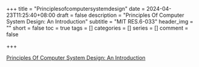 +++
title = "Principlesofcomputersystemdesign"
date = 2024-04-23T11:25:40+08:00
draft = false
description = "Principles Of Computer System Design: An Introduction"
subtitle = "MIT RES.6-033"
header_img = ""
short = false
toc = true
tags = []
categories = []
series = []
comment = false

+++

[Principles Of Computer System Design: An Introduction](https://ocw.mit.edu/courses/res-6-004-principles-of-computer-system-design-an-introduction-spring-2009/pages/online-textbook/)



